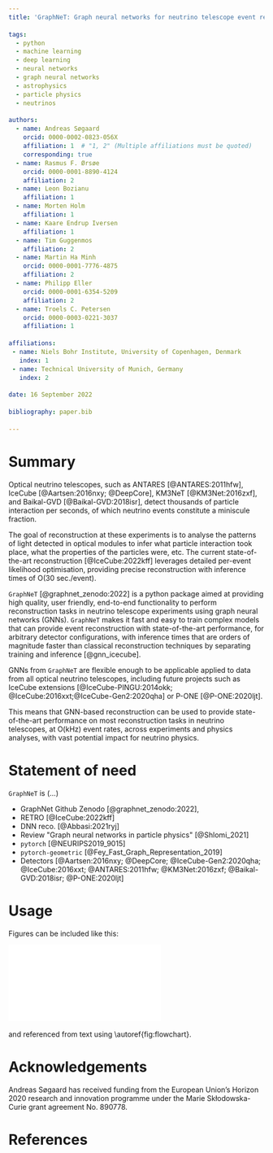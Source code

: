 ```yaml
---
title: 'GraphNeT: Graph neural networks for neutrino telescope event reconstruction'

tags:
  - python
  - machine learning
  - deep learning
  - neural networks
  - graph neural networks
  - astrophysics
  - particle physics
  - neutrinos

authors:
  - name: Andreas Søgaard
    orcid: 0000-0002-0823-056X
    affiliation: 1  # "1, 2" (Multiple affiliations must be quoted)
    corresponding: true
  - name: Rasmus F. Ørsøe
    orcid: 0000-0001-8890-4124
    affiliation: 2
  - name: Leon Bozianu
    affiliation: 1
  - name: Morten Holm
    affiliation: 1
  - name: Kaare Endrup Iversen
    affiliation: 1
  - name: Tim Guggenmos
    affiliation: 2
  - name: Martin Ha Minh
    orcid: 0000-0001-7776-4875
    affiliation: 2
  - name: Philipp Eller
    orcid: 0000-0001-6354-5209
    affiliation: 2
  - name: Troels C. Petersen
    orcid: 0000-0003-0221-3037
    affiliation: 1

affiliations:
 - name: Niels Bohr Institute, University of Copenhagen, Denmark
   index: 1
 - name: Technical University of Munich, Germany
   index: 2

date: 16 September 2022

bibliography: paper.bib

---
```


# Summary

Optical neutrino telescopes, such as ANTARES [@ANTARES:2011hfw], IceCube [@Aartsen:2016nxy; @DeepCore], KM3NeT [@KM3Net:2016zxf], and Baikal-GVD [@Baikal-GVD:2018isr], detect thousands of particle interaction per seconds, of which neutrino events constitute a miniscule fraction.

The goal of reconstruction at these experiments is to analyse the patterns of light detected in optical modules to infer what particle interaction took place, what the properties of the particles were, etc. The current state-of-the-art reconstruction [@IceCube:2022kff] leverages detailed per-event likelihood optimisation, providing precise reconstruction with inference times of O(30 sec./event).

`GraphNeT` [@graphnet_zenodo:2022] is a python package aimed at providing high quality, user friendly, end-to-end functionality to perform reconstruction tasks in neutrino telescope experiments using graph neural networks (GNNs). `GraphNeT` makes it fast and easy to train complex models that can provide event reconstruction with state-of-the-art performance, for arbitrary detector configurations, with inference times that are orders of magnitude faster than classical reconstruction techniques by separating training and inference [@gnn_icecube].

GNNs from `GraphNeT` are flexible enough to be applicable applied to data from all optical neutrino telescopes, including future projects such as IceCube extensions [@IceCube-PINGU:2014okk; @IceCube:2016xxt;@IceCube-Gen2:2020qha] or P-ONE [@P-ONE:2020ljt].

This means that GNN-based reconstruction can be used to provide state-of-the-art performance on most reconstruction tasks in neutrino telescopes, at O(kHz) event rates, across experiments and physics analyses, with vast potential impact for neutrino physics.


# Statement of need

`GraphNeT` is (...)

* GraphNet Github Zenodo [@graphnet_zenodo:2022],
* RETRO [@IceCube:2022kff]
* DNN reco. [@Abbasi:2021ryj]
* Review "Graph neural networks in particle physics" [@Shlomi_2021]
* `pytorch` [@NEURIPS2019_9015]
* `pytorch-geometric` [@Fey_Fast_Graph_Representation_2019]
* Detectors [@Aartsen:2016nxy; @DeepCore; @IceCube-Gen2:2020qha; @IceCube:2016xxt; @ANTARES:2011hfw; @KM3Net:2016zxf; @Baikal-GVD:2018isr; @P-ONE:2020ljt]


# Usage

Figures can be included like this:

![High-level overview of a typical workflow using `GraphNeT`. Domain-specific data is converted and read using the components in `graphnet.data`. Models are configured, built, trained, and logged using the components in `graphnet.models`. Finally, trained models are deployed to a domain-specific reconstruction chain, yielding predictions, using the components in `graphnet.deployment`.\label{fig:flowchart}](flowchart.pdf)

and referenced from text using \autoref{fig:flowchart}.


# Acknowledgements

Andreas Søgaard has received funding from the European Union’s Horizon 2020 research and innovation programme under the Marie Skłodowska-Curie grant agreement No. 890778.


# References